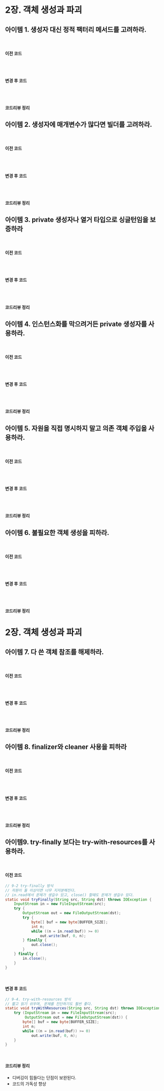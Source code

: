 # 2장. 객체 생성과 파괴

## 아이템 1. 생성자 대신 정적 팩터리 메서드를 고려하라.
<br>

#### 이전 코드
```java

```
<br>

#### 변경 후 코드
```java

```
<br>

#### 코드리뷰 정리

## 아이템 2. 생성자에 매개변수가 많다면 빌더를 고려하라.
<br>

#### 이전 코드
```java

```
<br>

#### 변경 후 코드
```java

```
<br>

#### 코드리뷰 정리

## 아이템 3. private 생성자나 열거 타입으로 싱글턴임을 보증하라
<br>

#### 이전 코드
```java

```
<br>

#### 변경 후 코드
```java

```
<br>

#### 코드리뷰 정리

## 아이템 4. 인스턴스화를 막으려거든 private 생성자를 사용하라.
<br>

#### 이전 코드
```java

```
<br>

#### 변경 후 코드
```java

```
<br>

#### 코드리뷰 정리

## 아이템 5. 자원을 직접 명시하지 말고 의존 객체 주입을 사용하라.
<br>

#### 이전 코드
```java

```
<br>

#### 변경 후 코드
```java

```
<br>

#### 코드리뷰 정리

## 아이템 6. 불필요한 객체 생성을 피하라.
<br>

#### 이전 코드
```java

```
<br>

#### 변경 후 코드
```java

```
<br>

#### 코드리뷰 정리

# 2장. 객체 생성과 파괴

## 아이템 7. 다 쓴 객체 참조를 해제하라.
<br>

#### 이전 코드
```java

```
<br>

#### 변경 후 코드
```java

```
<br>

#### 코드리뷰 정리

## 아이템 8. finalizer와 cleaner 사용을 피하라
<br>

#### 이전 코드
```java

```
<br>

#### 변경 후 코드
```java

```
<br>

#### 코드리뷰 정리

## 아이템9. try-finally 보다는 try-with-resources를 사용하라.
<br>

#### 이전 코드
```java
// 9-2 try-finally 방식
// 자원이 둘 이상이면 너무 지저분해진다.
// in.read에서 문제가 생길수 있고, close() 할때도 문제가 생길수 있다.
static void tryFinally(String src, String dst) throws IOException {
    InputStream in = new FileInputStream(src);
    try {
        OutputStream out = new FileOutputStream(dst);
        try {
            byte[] buf = new byte[BUFFER_SIZE];
            int n;
            while ((n = in.read(buf)) >= 0)
                out.write(buf, 0, n);
        } finally {
            out.close();
        }
    } finally {
        in.close();
    }
}
```
<br>

#### 변경 후 코드
```java
// 9-4. try-with-resources 방식
// 짧고 읽기 쉬우며, 문제를 진단하기도 훨씬 좋다.
static void tryWithResources(String src, String dst) throws IOException {
    try (InputStream in = new FileInputStream(src);
         OutputStream out = new FileOutputStream(dst)) {
        byte[] buf = new byte[BUFFER_SIZE];
        int n;
        while ((n = in.read(buf)) >= 0)
            out.write(buf, 0, n);
    }
}

```
<br>

#### 코드리뷰 정리
- 디버깅이 힘들다는 단점이 보완된다. 
- 코드의 가독성 향상
